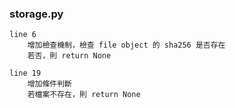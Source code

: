### storage.py

```
line 6
    增加檢查機制，檢查 file object 的 sha256 是否存在
    若否，則 return None
    
line 19
    增加條件判斷
    若檔案不存在，則 return None
```
